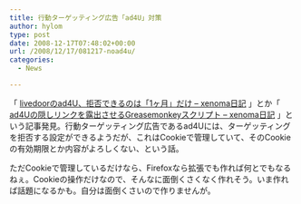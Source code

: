 ```yaml
---
title: 行動ターゲッティング広告「ad4U」対策
author: hylom
type: post
date: 2008-12-17T07:48:02+00:00
url: /2008/12/17/081217-noad4u/
categories:
  - News

---
```

「   [livedoorのad4U、拒否できるのは「1ヶ月」だけ &#8211; xenoma日記][1] 」とか「   [ad4Uの隠しリンクを露出させるGreasemonkeyスクリプト &#8211; xenoma日記][2] 」という記事発見。行動ターゲッティング広告であるad4Uには、ターゲッティングを拒否する設定ができるようだが、これはCookieで管理していて、そのCookieの有効期限とか内容がよろしくない、という話。

ただCookieで管理しているだけなら、Firefoxなら拡張でも作れば何とでもなるねぇ。Cookieの操作だけなので、そんなに面倒くさくなく作れそう。いま作れば話題になるかも。自分は面倒くさいので作りませんが。

 [1]: http://d.hatena.ne.jp/xenoma/20081213/livedoor_ad4U
 [2]: http://d.hatena.ne.jp/xenoma/20081216/Show_hidden_ad4U_links